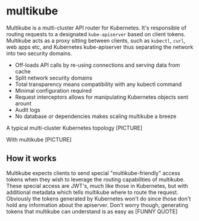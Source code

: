 # multikube

Multikube is a multi-cluster API router for Kubernetes. It's responsible of routing requests to a designated `kube-apiserver` based on client tokens. Multikube acts as a proxy sitting between clients, such as `kubectl`, `curl`, web apps etc, and Kubernetes kube-apiserver thus separating the network into two security domains.

* Off-loads API calls by re-using connections and serving data from cache
* Split network security domains
* Total transparency means compatibility with any kubectl command
* Minimal configuration required
* Request interceptors allows for manipulating Kubernetes objects sent arount
* Audit logs 
* No database or dependencies makes scaling multikube a breeze 

A typical multi-cluster Kubernetes topology
[PICTURE]

With multikube
[PICTURE]

## How it works

Multikube expects clients to send special "multikube-friendly" access tokens when they wish to leverage the routing capabilities of multikube. These special access are JWT's, much like those in Kubernetes, but with additional metadata which tells multikube where to route the request. Obviously the tokens generated by Kubernetes won't do since those don't hold any information about the apiserver. Don't worry though, generating tokens that multikube can understand is as easy as [FUNNY QUOTE]

